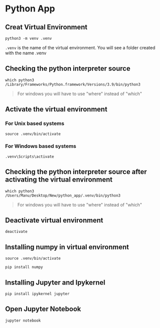 # Python App

## Creat Virtual Environment

```
python3 -m venv .venv
```

```.venv``` is the name of the virtual environment.
You will see a folder created with the name .venv


## Checking the python interpreter source

```
which python3
/Library/Frameworks/Python.framework/Versions/3.9/bin/python3
```
> For windows you will have to use "where" instead of "which"


## Activate the virtual environment

### For Unix based systems

```
source .venv/bin/activate
```

### For Windows based systems

```
.venv\Scripts\activate
```

## Checking the python interpreter source after activating the virtual environment

```
which python3
/Users/Manu/Desktop/New/python_app/.venv/bin/python3
```
> For windows you will have to use "where" instead of "which"

## Deactivate virtual environment

```
deactivate
```

## Installing numpy in virtual environment

```
source .venv/bin/activate
```

```
pip install numpy
```

## Installing Jupyter and Ipykernel

```
pip install ipykernel jupyter
```

## Open Jupyter Notebook

```
jupyter notebook
```